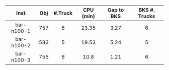 | Inst   |  Obj     | #.Truck | CPU (min) | Gap to BKS | BKS #. Trucks |
| :----: | :------: | :-----: | :-------: | :--------: | :-----------: |
| bar-n100-1 | 757 | 6 | 23.35 | 3.27 | 6 |
| bar-n100-2 | 583 | 5 | 19.53 | 5.24 | 5 |
| bar-n100-3 | 755 | 6 | 10.8 | 1.21 | 6 |
